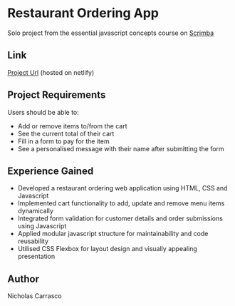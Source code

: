 # Restaurant Ordering App

Solo project from the essential javascript concepts course on [Scrimba](https://scrimba.com/home)

## Link

[Project Url](sprightly-chaja-b88f3a.netlify.app) (hosted on netlify)

## Project Requirements

Users should be able to:

- Add or remove items to/from the cart
- See the current total of their cart
- Fill in a form to pay for the item
- See a personalised message with their name after submitting the form

## Experience Gained

- Developed a restaurant ordering web application using HTML, CSS and Javascript
- Implemented cart functionality to add, update and remove menu items dynamically
- Integrated form validation for customer details and order submissions using Javascript
- Applied modular javascript structure for maintainability and code reusability
- Utilised CSS Flexbox for layout design and visually appealing presentation

## Author

Nicholas Carrasco
